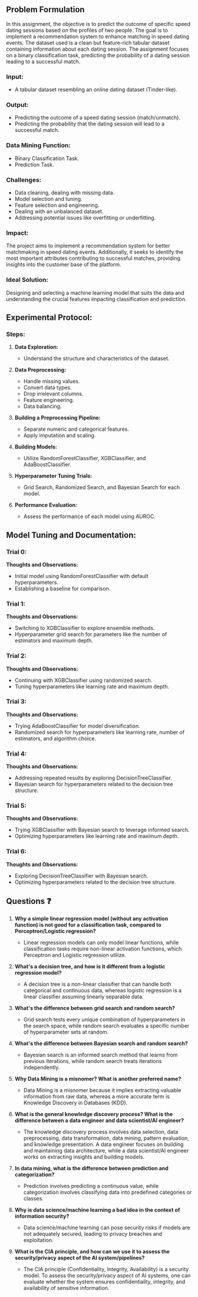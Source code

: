 ## Problem Formulation
In this assignment, the objective is to predict the outcome of specific speed dating sessions based on the profiles of two people. The goal is to implement a recommendation system to enhance matching in speed dating events. The dataset used is a clean but feature-rich tabular dataset containing information about each dating session. The assignment focuses on a binary classification task, predicting the probability of a dating session leading to a successful match.

### Input:
- A tabular dataset resembling an online dating dataset (Tinder-like).

### Output:
- Predicting the outcome of a speed dating session (match/unmatch).
- Predicting the probability that the dating session will lead to a successful match.

### Data Mining Function:
- Binary Classification Task.
- Prediction Task.

### Challenges:
- Data cleaning, dealing with missing data.
- Model selection and tuning.
- Feature selection and engineering.
- Dealing with an unbalanced dataset.
- Addressing potential issues like overfitting or underfitting.

### Impact:
The project aims to implement a recommendation system for better matchmaking in speed dating events. Additionally, it seeks to identify the most important attributes contributing to successful matches, providing insights into the customer base of the platform.

### Ideal Solution:
Designing and selecting a machine learning model that suits the data and understanding the crucial features impacting classification and prediction.

## Experimental Protocol:

### Steps:
1. **Data Exploration:**
   - Understand the structure and characteristics of the dataset.
   
2. **Data Preprocessing:**
   - Handle missing values.
   - Convert data types.
   - Drop irrelevant columns.
   - Feature engineering.
   - Data balancing.

3. **Building a Preprocessing Pipeline:**
   - Separate numeric and categorical features.
   - Apply imputation and scaling.

4. **Building Models:**
   - Utilize RandomForestClassifier, XGBClassifier, and AdaBoostClassifier.
   
5. **Hyperparameter Tuning Trials:**
   - Grid Search, Randomized Search, and Bayesian Search for each model.

6. **Performance Evaluation:**
   - Assess the performance of each model using AUROC.

## Model Tuning and Documentation:

### Trial 0:
**Thoughts and Observations:**
- Initial model using RandomForestClassifier with default hyperparameters.
- Establishing a baseline for comparison.

### Trial 1:
**Thoughts and Observations:**
- Switching to XGBClassifier to explore ensemble methods.
- Hyperparameter grid search for parameters like the number of estimators and maximum depth.

### Trial 2:
**Thoughts and Observations:**
- Continuing with XGBClassifier using randomized search.
- Tuning hyperparameters like learning rate and maximum depth.

### Trial 3:
**Thoughts and Observations:**
- Trying AdaBoostClassifier for model diversification.
- Randomized search for hyperparameters like learning rate, number of estimators, and algorithm choice.

### Trial 4:
**Thoughts and Observations:**
- Addressing repeated results by exploring DecisionTreeClassifier.
- Bayesian search for hyperparameters related to the decision tree structure.

### Trial 5:
**Thoughts and Observations:**
- Trying XGBClassifier with Bayesian search to leverage informed search.
- Optimizing hyperparameters like learning rate and maximum depth.

### Trial 6:
**Thoughts and Observations:**
- Exploring DecisionTreeClassifier with Bayesian search.
- Optimizing hyperparameters related to the decision tree structure.

## Questions ❓
1. **Why a simple linear regression model (without any activation function) is not good for a classification task, compared to Perceptron/Logistic regression?**
   - Linear regression models can only model linear functions, while classification tasks require non-linear activation functions, which Perceptron and Logistic regression utilize.

2. **What's a decision tree, and how is it different from a logistic regression model?**
   - A decision tree is a non-linear classifier that can handle both categorical and continuous data, whereas logistic regression is a linear classifier assuming linearly separable data.

3. **What's the difference between grid search and random search?**
   - Grid search tests every unique combination of hyperparameters in the search space, while random search evaluates a specific number of hyperparameter sets at random.

4. **What's the difference between Bayesian search and random search?**
   - Bayesian search is an informed search method that learns from previous iterations, while random search treats iterations independently.

5. **Why Data Mining is a misnomer? What is another preferred name?**
   - Data Mining is a misnomer because it implies extracting valuable information from raw data, whereas a more accurate term is Knowledge Discovery in Databases (KDD).

6. **What is the general knowledge discovery process? What is the difference between a data engineer and data scientist/AI engineer?**
   - The knowledge discovery process involves data selection, data preprocessing, data transformation, data mining, pattern evaluation, and knowledge presentation. A data engineer focuses on building and maintaining data architecture, while a data scientist/AI engineer works on extracting insights and building models.

7. **In data mining, what is the difference between prediction and categorization?**
   - Prediction involves predicting a continuous value, while categorization involves classifying data into predefined categories or classes.

8. **Why is data science/machine learning a bad idea in the context of information security?**
   - Data science/machine learning can pose security risks if models are not adequately secured, leading to privacy breaches and exploitation.

9. **What is the CIA principle, and how can we use it to assess the security/privacy aspect of the AI system/pipelines?**
   - The CIA principle (Confidentiality, Integrity, Availability) is a security model. To assess the security/privacy aspect of AI systems, one can evaluate whether the system ensures confidentiality, integrity, and availability of sensitive information.

